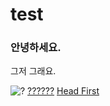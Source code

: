 # test

### 안녕하세요.
그저 그래요.

![?](https://media.istockphoto.com/photos/3d-man-with-red-question-mark-picture-id500852771)
[??????](https://media.istockphoto.com/photos/3d-man-with-red-question-mark-picture-id500852771)
[Head First](https://www.youtube.com/watch?v=cSsY0AKgWcg)

